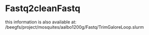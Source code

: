 # Fastq2cleanFastq

this information is also available at:
/beegfs/project/mosquites/aalbo1200g/Fastq/TrimGaloreLoop.slurm
